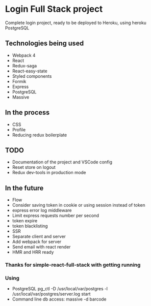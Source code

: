 # Login Full Stack project

Complete login project, ready to be deployed to Heroku, using heroku PostgreSQL

## Technologies being used

- Webpack 4
- React
- Redux-saga
- React-easy-state
- Styled components
- Formik
- Express
- PostgreSQL
- Massive

## In the process

- CSS
- Profile
- Reducing redux boilerplate

## TODO

- Documentation of the project and VSCode config
- Reset store on logout
- Redux dev-tools in production mode

## In the future

- Flow
- Consider saving token in cookie or using session instead of token
- express error log middleware
- Limit express requests number per second
- token expire
- token blacklisting
- SSR
- Separate client and server
- Add webpack for server
- Send email with react render
- HMR and HRR ready

### Thanks for simple-react-full-stack with getting running

### Using

- PostgreSQL pg_ctl -D /usr/local/var/postgres -l /usr/local/var/postgres/server.log start
- Command line db access: massive -d barcode
